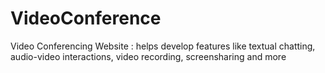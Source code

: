 # VideoConference
Video Conferencing Website :  helps develop features like textual chatting, audio-video interactions, video recording, screensharing and more
